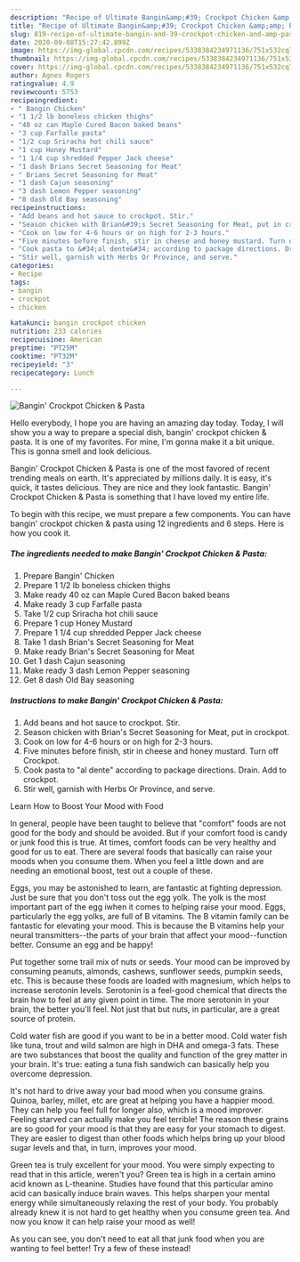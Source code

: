 ```yaml
---
description: "Recipe of Ultimate Bangin&amp;#39; Crockpot Chicken &amp;amp; Pasta"
title: "Recipe of Ultimate Bangin&amp;#39; Crockpot Chicken &amp;amp; Pasta"
slug: 819-recipe-of-ultimate-bangin-and-39-crockpot-chicken-and-amp-pasta
date: 2020-09-08T15:27:42.899Z
image: https://img-global.cpcdn.com/recipes/5338384234971136/751x532cq70/bangin-crockpot-chicken-pasta-recipe-main-photo.jpg
thumbnail: https://img-global.cpcdn.com/recipes/5338384234971136/751x532cq70/bangin-crockpot-chicken-pasta-recipe-main-photo.jpg
cover: https://img-global.cpcdn.com/recipes/5338384234971136/751x532cq70/bangin-crockpot-chicken-pasta-recipe-main-photo.jpg
author: Agnes Rogers
ratingvalue: 4.9
reviewcount: 5753
recipeingredient:
- " Bangin Chicken"
- "1 1/2 lb boneless chicken thighs"
- "40 oz can Maple Cured Bacon baked beans"
- "3 cup Farfalle pasta"
- "1/2 cup Sriracha hot chili sauce"
- "1 cup Honey Mustard"
- "1 1/4 cup shredded Pepper Jack cheese"
- "1 dash Brians Secret Seasoning for Meat"
- " Brians Secret Seasoning for Meat"
- "1 dash Cajun seasoning"
- "3 dash Lemon Pepper seasoning"
- "8 dash Old Bay seasoning"
recipeinstructions:
- "Add beans and hot sauce to crockpot. Stir."
- "Season chicken with Brian&#39;s Secret Seasoning for Meat, put in crockpot."
- "Cook on low for 4-6 hours or on high for 2-3 hours."
- "Five minutes before finish, stir in cheese and honey mustard. Turn off Crockpot."
- "Cook pasta to &#34;al dente&#34; according to package directions. Drain. Add to crockpot."
- "Stir well, garnish with Herbs Or Province, and serve."
categories:
- Recipe
tags:
- bangin
- crockpot
- chicken

katakunci: bangin crockpot chicken 
nutrition: 233 calories
recipecuisine: American
preptime: "PT25M"
cooktime: "PT32M"
recipeyield: "3"
recipecategory: Lunch

---
```



![Bangin&#39; Crockpot Chicken &amp; Pasta](https://img-global.cpcdn.com/recipes/5338384234971136/751x532cq70/bangin-crockpot-chicken-pasta-recipe-main-photo.jpg)

Hello everybody, I hope you are having an amazing day today. Today, I will show you a way to prepare a special dish, bangin&#39; crockpot chicken &amp; pasta. It is one of my favorites. For mine, I'm gonna make it a bit unique. This is gonna smell and look delicious.

Bangin&#39; Crockpot Chicken &amp; Pasta is one of the most favored of recent trending meals on earth. It's appreciated by millions daily. It is easy, it's quick, it tastes delicious. They are nice and they look fantastic. Bangin&#39; Crockpot Chicken &amp; Pasta is something that I have loved my entire life.




To begin with this recipe, we must prepare a few components. You can have bangin&#39; crockpot chicken &amp; pasta using 12 ingredients and 6 steps. Here is how you cook it.

<!--inarticleads1-->

##### The ingredients needed to make Bangin&#39; Crockpot Chicken &amp; Pasta:

1. Prepare  Bangin&#39; Chicken
1. Prepare 1 1/2 lb boneless chicken thighs
1. Make ready 40 oz can Maple Cured Bacon baked beans
1. Make ready 3 cup Farfalle pasta
1. Take 1/2 cup Sriracha hot chili sauce
1. Prepare 1 cup Honey Mustard
1. Prepare 1 1/4 cup shredded Pepper Jack cheese
1. Take 1 dash Brian&#39;s Secret Seasoning for Meat
1. Make ready  Brian&#39;s Secret Seasoning for Meat
1. Get 1 dash Cajun seasoning
1. Make ready 3 dash Lemon Pepper seasoning
1. Get 8 dash Old Bay seasoning




<!--inarticleads2-->

##### Instructions to make Bangin&#39; Crockpot Chicken &amp; Pasta:

1. Add beans and hot sauce to crockpot. Stir.
1. Season chicken with Brian&#39;s Secret Seasoning for Meat, put in crockpot.
1. Cook on low for 4-6 hours or on high for 2-3 hours.
1. Five minutes before finish, stir in cheese and honey mustard. Turn off Crockpot.
1. Cook pasta to &#34;al dente&#34; according to package directions. Drain. Add to crockpot.
1. Stir well, garnish with Herbs Or Province, and serve.




Learn How to Boost Your Mood with Food


In general, people have been taught to believe that "comfort" foods are not good for the body and should be avoided. But if your comfort food is candy or junk food this is true. At times, comfort foods can be very healthy and good for us to eat. There are several foods that basically can raise your moods when you consume them. When you feel a little down and are needing an emotional boost, test out a couple of these.

Eggs, you may be astonished to learn, are fantastic at fighting depression. Just be sure that you don't toss out the egg yolk. The yolk is the most important part of the egg iwhen it comes to helping raise your mood. Eggs, particularly the egg yolks, are full of B vitamins. The B vitamin family can be fantastic for elevating your mood. This is because the B vitamins help your neural transmitters--the parts of your brain that affect your mood--function better. Consume an egg and be happy!

Put together some trail mix of nuts or seeds. Your mood can be improved by consuming peanuts, almonds, cashews, sunflower seeds, pumpkin seeds, etc. This is because these foods are loaded with magnesium, which helps to increase serotonin levels. Serotonin is a feel-good chemical that directs the brain how to feel at any given point in time. The more serotonin in your brain, the better you'll feel. Not just that but nuts, in particular, are a great source of protein.

Cold water fish are good if you want to be in a better mood. Cold water fish like tuna, trout and wild salmon are high in DHA and omega-3 fats. These are two substances that boost the quality and function of the grey matter in your brain. It's true: eating a tuna fish sandwich can basically help you overcome depression. 

It's not hard to drive away your bad mood when you consume grains. Quinoa, barley, millet, etc are great at helping you have a happier mood. They can help you feel full for longer also, which is a mood improver. Feeling starved can actually make you feel terrible! The reason these grains are so good for your mood is that they are easy for your stomach to digest. They are easier to digest than other foods which helps bring up your blood sugar levels and that, in turn, improves your mood.

Green tea is truly excellent for your mood. You were simply expecting to read that in this article, weren't you? Green tea is high in a certain amino acid known as L-theanine. Studies have found that this particular amino acid can basically induce brain waves. This helps sharpen your mental energy while simultaneously relaxing the rest of your body. You probably already knew it is not hard to get healthy when you consume green tea. And now you know it can help raise your mood as well!

As you can see, you don't need to eat all that junk food when you are wanting to feel better! Try a few of these instead!

